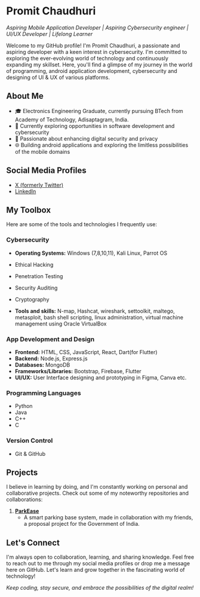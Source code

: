 # Promit Chaudhuri
*Aspiring Mobile Application Developer | Aspiring Cybersecurity engineer | UI/UX Developer | Lifelong Learner*

Welcome to my GitHub profile! I'm Promit Chaudhuri, a passionate and aspiring developer with a keen interest in cybersecurity. I'm committed to exploring the ever-evolving world of technology and continuously expanding my skillset. Here, you'll find a glimpse of my journey in the world of programming, android application development, cybersecurity and designing of UI & UX of various platforms.

## About Me
- 🎓 Electronics Engineering Graduate, currently pursuing BTech from Academy of Technology, Adisaptagram, India.
- 💼 Currently exploring opportunities in software development and cybersecurity
- 🔐 Passionate about enhancing digital security and privacy
- 🌐 Building android applications and exploring the limitless possibilities of the mobile domains

## Social Media Profiles
- [X (formerly Twitter)](https://twitter.com/ProMitC16)
- [LinkedIn](https://www.linkedin.com/in/promit-chaudhuri-2979b8274/)


## My Toolbox
Here are some of the tools and technologies I frequently use:

### Cybersecurity
- **Operating Systems:** Windows (7,8,10,11), Kali Linux, Parrot OS
- Ethical Hacking
- Penetration Testing
- Security Auditing
- Cryptography

- **Tools and skills:** N-map, Hashcat, wireshark, settoolkit, maltego, metasploit, bash shell scripting, linux administration, virtual machine management using Oracle VirtualBox



### App Development and Design
- **Frontend:** HTML, CSS, JavaScript, React, Dart(for Flutter)
- **Backend:** Node.js, Express.js
- **Databases:** MongoDB
- **Frameworks/Libraries:** Bootstrap, Firebase, Flutter
- **UI/UX:** User Interface designing and prototyping in Figma, Canva etc.

### Programming Languages
- Python
- Java
- C++
- C

### Version Control
- Git & GitHub

## Projects
I believe in learning by doing, and I'm constantly working on personal and collaborative projects. Check out some of my noteworthy repositories and collaborations:

1. [**ParkEase**](https://github.com/RichPerspective007/parkeaseapp)
   - A smart parking base system, made in collaboration with my friends, a proposal project for the Government of India.
   


## Let's Connect
I'm always open to collaboration, learning, and sharing knowledge. Feel free to reach out to me through my social media profiles or drop me a message here on GitHub. Let's learn and grow together in the fascinating world of technology!

*Keep coding, stay secure, and embrace the possibilities of the digital realm!*
